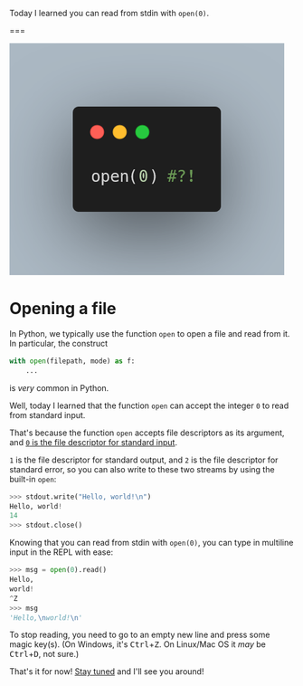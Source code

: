 Today I learned you can read from stdin with `open(0)`.

===

![The code `open(0)  # ?!` in a good-looking thumbnail.](thumbnail.webp)


# Opening a file

In Python, we typically use the function `open` to open a file and read from it.
In particular, the construct

```py
with open(filepath, mode) as f:
    ...
```

is _very_ common in Python.

Well, today I learned that the function `open` can accept the integer `0` to read from standard input.

That's because the function `open` accepts file descriptors as its argument,
and [`0` is the file descriptor for standard input][wiki-file-descriptor].

`1` is the file descriptor for standard output,
and `2` is the file descriptor for standard error,
so you can also write to these two streams by using the built-in `open`:

```py
>>> stdout.write("Hello, world!\n")
Hello, world!
14
>>> stdout.close()
```

Knowing that you can read from stdin with `open(0)`, you can type in multiline input in the REPL with ease:

```py
>>> msg = open(0).read()
Hello,
world!
^Z
>>> msg
'Hello,\nworld!\n'
```

To stop reading, you need to go to an empty new line and press some magic key(s).
(On Windows, it's <kbd>Ctrl</kbd>+<kbd>Z</kbd>.
On Linux/Mac OS it _may_ be <kbd>Ctrl</kbd>+<kbd>D</kbd>, not sure.)

That's it for now! [Stay tuned][subscribe] and I'll see you around!

[subscribe]: /subscribe
[wiki-file-descriptor]: https://en.wikipedia.org/wiki/File_descriptor
